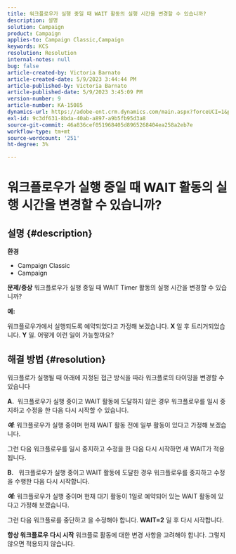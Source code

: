 ```yaml
---
title: 워크플로우가 실행 중일 때 WAIT 활동의 실행 시간을 변경할 수 있습니까?
description: 설명
solution: Campaign
product: Campaign
applies-to: Campaign Classic,Campaign
keywords: KCS
resolution: Resolution
internal-notes: null
bug: false
article-created-by: Victoria Barnato
article-created-date: 5/9/2023 3:44:44 PM
article-published-by: Victoria Barnato
article-published-date: 5/9/2023 3:45:09 PM
version-number: 9
article-number: KA-15085
dynamics-url: https://adobe-ent.crm.dynamics.com/main.aspx?forceUCI=1&pagetype=entityrecord&etn=knowledgearticle&id=86dea067-80ee-ed11-8849-6045bd0065b6
exl-id: 9c3df631-8bda-40ab-a897-a9b5fb95d3a8
source-git-commit: 46a836cef051968405d8965268404ea258a2eb7e
workflow-type: tm+mt
source-wordcount: '251'
ht-degree: 3%

---
```


# 워크플로우가 실행 중일 때 WAIT 활동의 실행 시간을 변경할 수 있습니까?

## 설명 {#description}

<b>환경</b>
- Campaign Classic
- Campaign


<b>문제/증상</b>
워크플로우가 실행 중일 때 WAIT Timer 활동의 실행 시간을 변경할 수 있습니까?

<b>예:</b>

워크플로우가에서 실행되도록 예약되었다고 가정해 보겠습니다. <b>X </b>일 후 트리거되었습니다. <b>Y</b> 일. 어떻게 이런 일이 가능할까요?




## 해결 방법 {#resolution}


워크플로가 실행될 때 아래에 지정된 접근 방식을 따라 워크플로의 타이밍을 변경할 수 있습니다

<b>A.</b>  워크플로우가 실행 중이고 WAIT 활동에 도달하지 않은 경우 워크플로우를 일시 중지하고 수정을 한 다음 다시 시작할 수 있습니다.

<b>*예</b>*: 워크플로우가 실행 중이며 현재 WAIT 활동 전에 일부 활동이 있다고 가정해 보겠습니다.

그런 다음 워크플로우를 일시 중지하고 수정을 한 다음 다시 시작하면 새 WAIT가 적용됩니다.

<b>B.</b>   워크플로우가 실행 중이고 WAIT 활동에 도달한 경우 워크플로우를 중지하고 수정을 수행한 다음 다시 시작합니다.

<b>*예:</b>* 워크플로우가 실행 중이며 현재 대기 활동이 1일로 예약되어 있는 WAIT 활동에 있다고 가정해 보겠습니다.

그런 다음 워크플로를 중단하고 을 수정해야 합니다. <b>WAIT=2</b> 일 후 다시 시작합니다.

<b>항상 워크플로우 다시 시작</b> 워크플로 활동에 대한 변경 사항을 고려해야 합니다. 그렇지 않으면 적용되지 않습니다.
